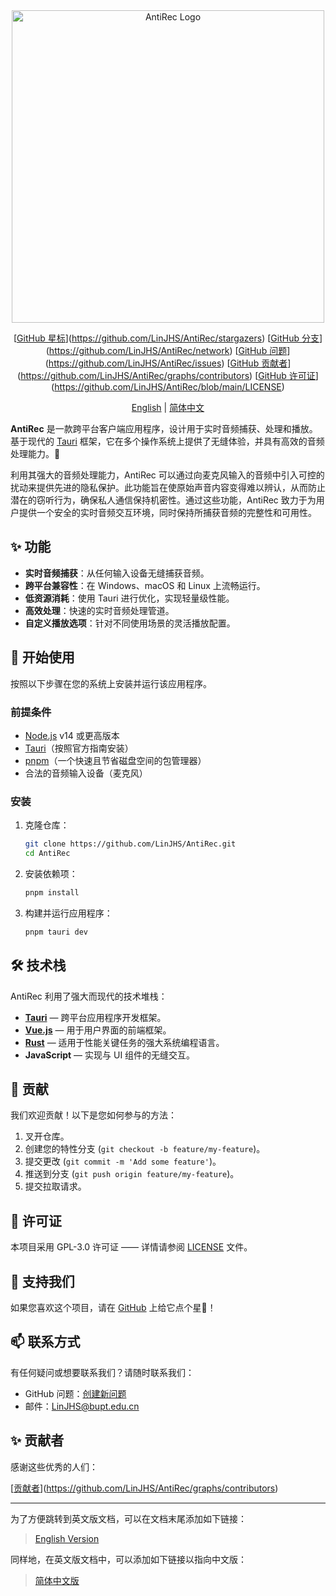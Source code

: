 <div align="center">
  
  <!-- # 🎧 AntiRec  -->
  
  <img src="https://github.com/LinJHS/AntiRec/blob/main/images/logo.png" alt="AntiRec Logo" width="500">

  [[GitHub 星标](https://img.shields.io/github/stars/LinJHS/AntiRec?style=flat-square)](https://github.com/LinJHS/AntiRec/stargazers)
  [[GitHub 分支](https://img.shields.io/github/forks/LinJHS/AntiRec?style=flat-square)](https://github.com/LinJHS/AntiRec/network)
  [[GitHub 问题](https://img.shields.io/github/issues/LinJHS/AntiRec?style=flat-square)](https://github.com/LinJHS/AntiRec/issues)
  [[GitHub 贡献者](https://img.shields.io/github/contributors/LinJHS/AntiRec?style=flat-square)](https://github.com/LinJHS/AntiRec/graphs/contributors)<!--
   [[GitHub 所有发布版本](https://img.shields.io/github/downloads/LinJHS/AntiRec/total?style=flat-square)](https://github.com/LinJHS/AntiRec/releases)
  [GitHub 发布版本 (最新 SemVer)](https://img.shields.io/github/v/release/LinJHS/AntiRec?style=flat-square) -->
  [[GitHub 许可证](https://img.shields.io/github/license/LinJHS/AntiRec?style=flat-square)](https://github.com/LinJHS/AntiRec/blob/main/LICENSE)

  
  [English](https://github.com/LinJHS/AntiRec/blob/main/README.md) | [简体中文](https://github.com/LinJHS/AntiRec/blob/main/README_zh-CN.md)
</div>

**AntiRec** 是一款跨平台客户端应用程序，设计用于实时音频捕获、处理和播放。基于现代的 [Tauri](https://tauri.app/) 框架，它在多个操作系统上提供了无缝体验，并具有高效的音频处理能力。🚀

利用其强大的音频处理能力，AntiRec 可以通过向麦克风输入的音频中引入可控的扰动来提供先进的隐私保护。此功能旨在使原始声音内容变得难以辨认，从而防止潜在的窃听行为，确保私人通信保持机密性。通过这些功能，AntiRec 致力于为用户提供一个安全的实时音频交互环境，同时保持所捕获音频的完整性和可用性。

## ✨ 功能

- **实时音频捕获**：从任何输入设备无缝捕获音频。
- **跨平台兼容性**：在 Windows、macOS 和 Linux 上流畅运行。
- **低资源消耗**：使用 Tauri 进行优化，实现轻量级性能。
- **高效处理**：快速的实时音频处理管道。
- **自定义播放选项**：针对不同使用场景的灵活播放配置。

## 🚀 开始使用

按照以下步骤在您的系统上安装并运行该应用程序。

### 前提条件
- [Node.js](https://nodejs.org/) v14 或更高版本
- [Tauri](https://tauri.app/)（按照官方指南安装）
- [pnpm](https://pnpm.io/)（一个快速且节省磁盘空间的包管理器）
- 合法的音频输入设备（麦克风）

### 安装
1. 克隆仓库：
   ```bash
   git clone https://github.com/LinJHS/AntiRec.git
   cd AntiRec
   ```

2. 安装依赖项：
   ```bash
   pnpm install
   ```

3. 构建并运行应用程序：
   ```bash
   pnpm tauri dev
   ```

<!-- 
## 📷 屏幕截图

[AntiRec 屏幕截图 1](https://your-image-link.com/screenshot1.png)
*Windows 平台上的 AntiRec 主界面*

[AntiRec 屏幕截图 2](https://your-image-link.com/screenshot2.png)
*实时音频处理视图* -->

## 🛠️ 技术栈

AntiRec 利用了强大而现代的技术堆栈：

- **[Tauri](https://tauri.app/)** — 跨平台应用程序开发框架。
- **[Vue.js](https://vuejs.org/)** — 用于用户界面的前端框架。
- **[Rust](https://www.rust-lang.org/)** — 适用于性能关键任务的强大系统编程语言。
- **JavaScript** — 实现与 UI 组件的无缝交互。

## 🤝 贡献

我们欢迎贡献！以下是您如何参与的方法：

1. 叉开仓库。
2. 创建您的特性分支 (`git checkout -b feature/my-feature`)。
3. 提交更改 (`git commit -m 'Add some feature'`)。
4. 推送到分支 (`git push origin feature/my-feature`)。
5. 提交拉取请求。

## 📜 许可证

本项目采用 GPL-3.0 许可证 —— 详情请参阅 [LICENSE](https://github.com/LinJHS/AntiRec/blob/main/LICENSE) 文件。

## 🌟 支持我们

如果您喜欢这个项目，请在 [GitHub](https://github.com/LinJHS/AntiRec) 上给它点个星🌟！

## 📫 联系方式

有任何疑问或想要联系我们？请随时联系我们：

- GitHub 问题：[创建新问题](https://github.com/LinJHS/AntiRec/issues)
- 邮件：LinJHS@bupt.edu.cn

## ✨ 贡献者

感谢这些优秀的人们：

[[贡献者](https://contrib.rocks/image?repo=LinJHS/AntiRec)](https://github.com/LinJHS/AntiRec/graphs/contributors)

---

为了方便跳转到英文版文档，可以在文档末尾添加如下链接：

> [English Version](https://github.com/LinJHS/AntiRec/blob/main/README.md)

同样地，在英文版文档中，可以添加如下链接以指向中文版：

> [简体中文版](https://github.com/LinJHS/AntiRec/blob/main/README_zh-CN.md)
